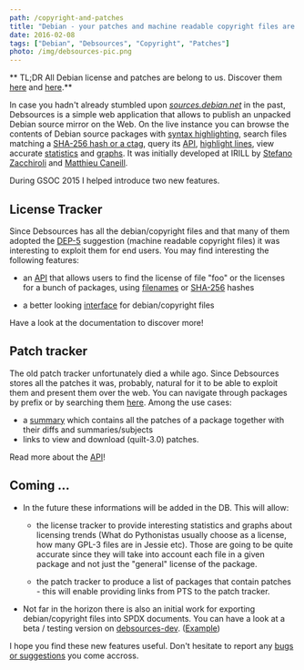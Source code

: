 ```yaml
---
path: /copyright-and-patches
title: "Debian - your patches and machine readable copyright files are available on Debsources"
date: 2016-02-08
tags: ["Debian", "Debsources", "Copyright", "Patches"]
photo: /img/debsources-pic.png
---
```


** TL;DR All Debian license and patches are belong to us. Discover them [here](https://sources.debian.net/copyright) and [here](https://sources.debian.net/patches).**

In case you hadn't already stumbled upon _[sources.debian.net](https://sources.debian.net/)_ in the past, Debsources is a simple web application that allows to publish an unpacked Debian source mirror on the Web. On the live instance you can browse the contents of Debian source packages with [syntax highlighting](https://sources.debian.net/src/cowsay/latest/cowsay/), search files matching a [SHA-256 hash or a ctag](https://sources.debian.net/advancedsearch/), query its [API](https://sources.debian.net/doc/api/), [highlight lines](https://sources.debian.net/src/cowsay/latest/cowsay/#L38), view accurate [statistics](https://sources.debian.net/stats/#size_current) and [graphs](https://sources.debian.net/stats/#hist_source_files). It was initially developed at IRILL by [Stefano Zacchiroli](https://upsilon.cc/~zack/) and [Matthieu Caneill](http://matthieu.io/).

During GSOC 2015 I helped introduce two new features.

## License Tracker

Since Debsources has all the debian/copyright files and that many of them adopted the [DEP-5](https://www.debian.org/doc/packaging-manuals/copyright-format/1.0/) suggestion (machine readable copyright files) it was interesting to exploit them for end users. You may find interesting the following features:

- an [API](https://sources.debian.net/doc/api/#copyright) that allows users to find the license of file "foo" or the licenses for a bunch of packages, using [filenames](https://sources.debian.net/copyright/api/file/gnubg/latest/doc/gnubg/gnubg.html/) or [SHA-256](https://sources.debian.net/copyright/sha256/?checksum=d77d235e41d54594865151f4751e835c5a82322b0e87ace266567c3391a4b912) hashes

- a better looking [interface](https://sources.debian.net/copyright/license/python-django/stretch/) for debian/copyright files

Have a look at the documentation to discover more!

## Patch tracker

The old patch tracker unfortunately died a while ago. Since Debsources stores all the patches it was, probably, natural for it to be able to exploit them and present them over the web. You can navigate through packages by prefix or by searching them [here](https://sources.debian.net/patches). Among the use cases:

- a [summary](https://sources.debian.net/patches/cowsay/latest/) which contains all the patches of a package together with their diffs and summaries/subjects
- links to view and download (quilt-3.0) patches.

Read more about the [API](https://sources.debian.net/doc/api/#patches)!

## Coming ...

- In the future these informations will be added in the DB. This will allow:

  - the license tracker to provide interesting statistics and graphs about licensing trends (What do Pythonistas usually choose as a license, how many GPL-3 files are in Jessie etc). Those are going to be quite accurate since they will take into account each file in a given package and not just the "general" license of the package.

  - the patch tracker to produce a list of packages that contain patches - this will enable providing links from PTS to the patch tracker.

- Not far in the horizon there is also an initial work for exporting debian/copyright files into SPDX documents. You can have a look at a beta / testing version on [debsources-dev](http://sourcesdev.debian.net/copyright/). ([Example](http://sourcesdev.debian.net/copyright/license/gnubg/latest/))

I hope you find these new features useful. Don't hesitate to report any [bugs or suggestions](https://bugs.debian.org/cgi-bin/pkgreport.cgi?pkg=qa.debian.org;tag=debsources) you come accross.
